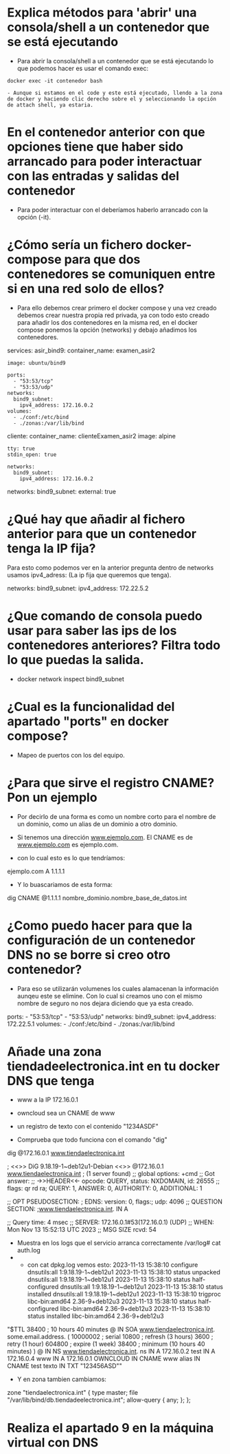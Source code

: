 # Explica métodos para 'abrir' una consola/shell a un contenedor que se está ejecutando

   - Para abrir la consola/shell a un contenedor que se está ejecutando lo que podemos hacer es usar el comando exec:

    docker exec -it contenedor bash

    - Aunque si estamos en el code y este está ejecutado, llendo a la zona de docker y haciendo clic derecho sobre el y seleccionando la opción de attach shell, ya estaria.

# En el contenedor anterior con que opciones tiene que haber sido arrancado para poder interactuar con las entradas y salidas del contenedor

- Para poder interactuar con el deberíamos haberlo arrancado con la opción (-it).

# ¿Cómo sería un fichero docker-compose para que dos contenedores se comuniquen entre si en una red solo de ellos?

- Para ello debemos crear primero el docker compose y una vez creado debemos crear nuestra propia red privada, ya con todo esto creado para añadir los dos contenedores en la misma red, en el docker compose ponemos la opción 
(networks) y debajo añadimos los contenedores.

services:
  asir_bind9:
    container_name: examen_asir2
   
    image: ubuntu/bind9
  
    ports:
      - "53:53/tcp"
      - "53:53/udp"
    networks:
      bind9_subnet:
        ipv4_address: 172.16.0.2
    volumes:
      - ./conf:/etc/bind
      - ./zonas:/var/lib/bind
  cliente:
    container_name: clienteExamen_asir2
    image: alpine
    
    tty: true
    stdin_open: true

    networks:
      bind9_subnet:
        ipv4_address: 172.16.0.2
    
networks:
  bind9_subnet:
    external: true

# ¿Qué hay que añadir al fichero anterior para que un contenedor tenga la IP fija?

Para esto como podemos ver en la anterior pregunta dentro de networks usamos ipv4_adress: (La ip fija que queremos que tenga).

networks:
      bind9_subnet:
        ipv4_address: 172.22.5.2

# ¿Que comando de consola puedo usar para saber las ips de los contenedores anteriores? Filtra todo lo que puedas la salida.

- docker network inspect bind9_subnet

# ¿Cual es la funcionalidad del apartado "ports" en docker compose?

- Mapeo de puertos con los del equipo.

# ¿Para que sirve el registro CNAME? Pon un ejemplo

- Por decirlo de una forma es como un nombre corto para el nombre de un dominio, como un alias de un dominio a otro dominio.
- Si tenemos una dirección www.ejemplo.com. El CNAME es de www.ejemplo.com es ejemplo.com.

- con lo cual esto es lo que tendríamos:

ejemplo.com A 1.1.1.1

- Y lo buascariamos de esta forma:

dig CNAME @1.1.1.1 nombre_dominio.nombre_base_de_datos.int

# ¿Como puedo hacer para que la configuración de un contenedor DNS no se borre si creo otro contenedor?

- Para eso se utilizarán volumenes los cuales alamacenan la información aunqeu este se elimine. Con lo cual si creamos uno con el mismo nombre de seguro no nos dejara diciendo que ya esta creado.

 ports:
      - "53:53/tcp"
      - "53:53/udp"
    networks:
      bind9_subnet:
        ipv4_address: 172.22.5.1
    volumes:
      - ./conf:/etc/bind
      - ./zonas:/var/lib/bind

# Añade una zona tiendadeelectronica.int en tu docker DNS que tenga

- www a la IP 172.16.0.1

- owncloud sea un CNAME de www

- un registro de texto con el contenido "1234ASDF"

- Comprueba que todo funciona con el comando "dig"

dig @172.16.0.1 www.tiendaelectronica.int

; <<>> DiG 9.18.19-1~deb12u1-Debian <<>> @172.16.0.1 www.tiendaelectronica.int
; (1 server found)
;; global options: +cmd
;; Got answer:
;; ->>HEADER<<- opcode: QUERY, status: NXDOMAIN, id: 26555
;; flags: qr rd ra; QUERY: 1, ANSWER: 0, AUTHORITY: 0, ADDITIONAL: 1

;; OPT PSEUDOSECTION:
; EDNS: version: 0, flags:; udp: 4096
;; QUESTION SECTION:
;www.tiendaelectronica.int.     IN      A

;; Query time: 4 msec
;; SERVER: 172.16.0.1#53(172.16.0.1) (UDP)
;; WHEN: Mon Nov 13 15:52:13 UTC 2023
;; MSG SIZE  rcvd: 54

- Muestra en los logs que el servicio arranca correctamente
    /var/log# cat auth.log
- - con cat dpkg.log vemos esto:
 2023-11-13 15:38:10 configure dnsutils:all 1:9.18.19-1~deb12u1 <none>
2023-11-13 15:38:10 status unpacked dnsutils:all 1:9.18.19-1~deb12u1
2023-11-13 15:38:10 status half-configured dnsutils:all 1:9.18.19-1~deb12u1
2023-11-13 15:38:10 status installed dnsutils:all 1:9.18.19-1~deb12u1
2023-11-13 15:38:10 trigproc libc-bin:amd64 2.36-9+deb12u3 <none>
2023-11-13 15:38:10 status half-configured libc-bin:amd64 2.36-9+deb12u3
2023-11-13 15:38:10 status installed libc-bin:amd64 2.36-9+deb12u3


"$TTL 38400	; 10 hours 40 minutes
@		IN SOA	www.tiendaelectronica.int. some.email.address. (
				10000002   ; serial
				10800      ; refresh (3 hours)
				3600       ; retry (1 hour)
				604800     ; expire (1 week)
				38400      ; minimum (10 hours 40 minutes)
				)
@		IN NS	www.tiendaelectronica.int.
ns		IN A		172.16.0.2
test	IN A		172.16.0.4
www		IN A		172.16.0.1
OWNCLOUD IN CNAME	www
alias	IN CNAME	test
texto	IN TXT		"123456ASD""

- Y en zona tambien cambiamos:

zone "tiendaelectronica.int" {
	type master;
	file "/var/lib/bind/db.tiendadeelectronica.int";
	allow-query {
		any;
		};
	};

# Realiza el apartado 9 en la máquina virtual con DNS

